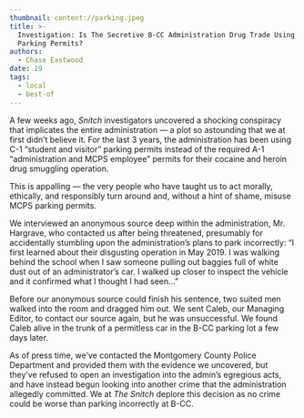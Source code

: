 ```yaml
---
thumbnail: content://parking.jpeg
title: >-
  Investigation: Is The Secretive B-CC Administration Drug Trade Using Correct
  Parking Permits?
authors:
  - Chase Eastwood
date: 19
tags:
  - local
  - best-of
---
```


A few weeks ago, *Snitch* investigators uncovered a shocking conspiracy that implicates the entire administration — a plot so astounding that we at first didn’t believe it. For the last 3 years, the administration has been using C-1 “student and visitor” parking permits instead of the required A-1 “administration and MCPS employee” permits for their cocaine and heroin drug smuggling operation.

This is appalling — the very people who have taught us to act morally, ethically, and responsibly turn around and, without a hint of shame, misuse MCPS parking permits.

We interviewed an anonymous source deep within the administration, Mr. Hargrave, who contacted us after being threatened, presumably for accidentally stumbling upon the administration’s plans to park incorrectly: “I first learned about their disgusting operation in May 2019. I was walking behind the school when I saw someone pulling out baggies full of white dust out of an administrator’s car. I walked up closer to inspect the vehicle and it confirmed what I thought I had seen...”

Before our anonymous source could finish his sentence, two suited men walked into the room and dragged him out. We sent Caleb, our Managing Editor, to contact our source again, but he was unsuccessful. We found Caleb alive in the trunk of a permitless car in the B-CC parking lot a few days later.

As of press time, we’ve contacted the Montgomery County Police Department and provided them with the evidence we uncovered, but they’ve refused to open an investigation into the admin’s egregious acts, and have instead begun looking into another crime that the administration allegedly committed. We at *The Snitch* deplore this decision as no crime could be worse than parking incorrectly at B-CC.
